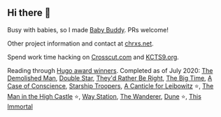 ## Hi there 👋

Busy with babies, so I made [Baby Buddy](https://github.com/babybuddy/babybuddy). PRs welcome!

Other project information and contact at [chrxs.net](https://chrxs.net).

Spend work time hacking on [Crosscut.com](https://crosscut.com) and [KCTS9.org](https://www.kcts9.org).

Reading through [Hugo award winners](https://en.wikipedia.org/wiki/Hugo_Award_for_Best_Novel). Completed as of July 2020: [The Demolished Man](https://en.wikipedia.org/wiki/The_Demolished_Man), [Double Star](https://en.wikipedia.org/wiki/Double_Star), [They'd Rather Be Right](https://en.wikipedia.org/wiki/They%27d_Rather_Be_Right), [The Big Time](https://en.wikipedia.org/wiki/The_Big_Time_(novel)), [A Case of Conscience](https://en.wikipedia.org/wiki/A_Case_of_Conscience), [Starship Troopers](https://en.wikipedia.org/wiki/Starship_Troopers), [A Canticle for Leibowitz](https://en.wikipedia.org/wiki/A_Canticle_for_Leibowitz) ⭐, [The Man in the High Castle](https://en.wikipedia.org/wiki/The_Man_in_the_High_Castle) ⭐, [Way Station](https://en.wikipedia.org/wiki/Way_Station_(novel)), [The Wanderer](https://en.wikipedia.org/wiki/The_Wanderer_(Leiber_novel)), [Dune](https://en.wikipedia.org/wiki/Dune_(novel)) ⭐, [This Immortal](https://en.wikipedia.org/wiki/This_Immortal)

<!--
**cdubz/cdubz** is a ✨ _special_ ✨ repository because its `README.md` (this file) appears on your GitHub profile.

Here are some ideas to get you started:

- 🔭 I’m currently working on ...
- 🌱 I’m currently learning ...
- 👯 I’m looking to collaborate on ...
- 🤔 I’m looking for help with ...
- 💬 Ask me about ...
- 📫 How to reach me: ...
- 😄 Pronouns: ...
- ⚡ Fun fact: ...
-->
